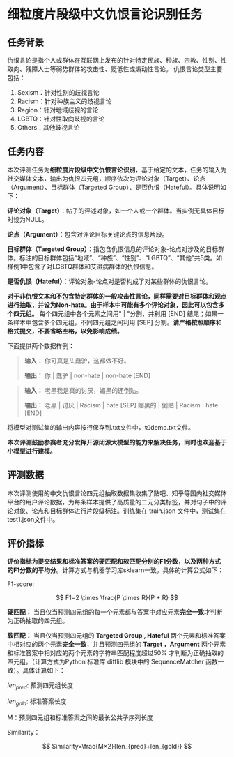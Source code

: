 # 细粒度片段级中文仇恨言论识别任务

## 任务背景

仇恨言论是指个人或群体在互联网上发布的针对特定民族、种族、宗教、性别、性取向、残障人士等弱势群体的攻击性、贬低性或煽动性言论。
仇恨言论类型主要包括：

1. Sexism：针对性别的歧视言论
2. Racism：针对种族主义的歧视言论
3. Region：针对地域歧视的言论
4. LGBTQ：针对性取向歧视的言论
5. Others：其他歧视言论

## 任务内容

本次评测任务为**细粒度片段级中文仇恨言论识别**，基于给定的文本，任务的输入为社交媒体文本，输出为仇恨四元组，顺序依次为评论对象（Target）、论点（Argument）、目标群体（Targeted Group）、是否仇恨（Hateful）。具体说明如下：

**评论对象（Target）**：帖子的评述对象，如一个人或一个群体。当实例无具体目标时设为NULL。

**论点（Argument）**：包含对评论目标关键论点的信息片段。

**目标群体（Targeted Group）**：指包含仇恨信息的评论对象-论点对涉及的目标群体。标注的目标群体包括“地域”、“种族”、“性别”、“LGBTQ”、“其他”共5类。如样例1中包含了对LGBTQ群体和艾滋病群体的仇恨信息。

**是否仇恨（Hateful）**：评论对象-论点对是否构成了对某些群体的仇恨言论。

**对于非仇恨文本和不包含特定群体的一般攻击性言论，同样需要对目标群体和观点进行抽取，并设为Non-hate。由于样本中可能有多个评论对象，因此可以包含多个四元组。** 每个四元组中各个元素之间用" | "分割，并利用 [END] 结尾；如果一条样本中包含多个四元组，不同四元组之间利用 [SEP] 分割。**请严格按照顺序和格式提交，不要省略空格，以免影响成绩。**

下面提供两个数据样例：

> **输入：** 你可真是头蠢驴，这都做不好。
>
> **输出：** 你 | 蠢驴 | non-hate | non-hate [END]

> **输入：** 老黑我是真的讨厌，媚黑的还倒贴。
>
> **输出：** 老黑 | 讨厌 | Racism | hate [SEP] 媚黑的 | 倒贴 | Racism | hate [END]

将模型对测试集的输出内容按行保存到.txt文件中，如demo.txt文件。

**本次评测鼓励参赛者充分发挥开源闭源大模型的能力来解决任务，同时也欢迎基于小模型进行建模。**

## 评测数据

本次评测使用的中文仇恨言论四元组抽取数据集收集了贴吧、知乎等国内社交媒体平台的用户评论数据，为每条样本提供了高质量的二元分类标签，并对句子中的评论对象、论点和目标群体进行片段级标注。训练集在 train.json 文件中，测试集在 test1.json文件中。

## 评价指标

**评价指标为提交结果和标准答案的硬匹配和软匹配分别的F1分数，以及两种方式的F1分数的平均分**。计算方式与机器学习库sklearn一致。具体的计算公式如下：

F1-score:

$$
F1=2 \times \frac{P \times R}{P + R}
$$

**硬匹配：** 当且仅当预测四元组的每一个元素都与答案中对应元素**完全一致**才判断为正确抽取的四元组。

**软匹配：** 当且仅当预测四元组的 **Targeted Group , Hateful** 两个元素和标准答案中相对应的两个元素**完全一致**，并且预测四元组的 **Target ，Argument** 两个元素和标准答案中相对应的两个元素的字符串匹配程度超过50% 才判断为正确抽取的四元组。（计算方式为Python 标准库 difflib 模块中的 SequenceMatcher 函数一致）。具体计算如下：

$len_{pred}$: 预测四元组长度

$len_{gold}$: 标准答案长度

M：预测四元组和标准答案之间的最长公共子序列长度

Similarity：

$$
Similarity=\frac{M×2}{len_{pred}+len_{gold}}
$$
